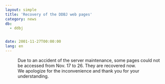 ```yaml
---
layout: simple
title: 'Recovery of the DDBJ web pages'
category: news
db:
  - ddbj


date: 2001-11-27T00:00:00
lang: en
---
```


<dd>Due to an accident of the server maintenance, some pages could not be accessed from Nov. 17 to 26. They are recovered now.<br>
<dd>We apologize for the inconvenience and thank you for your understanding.</dd>
</dd>
